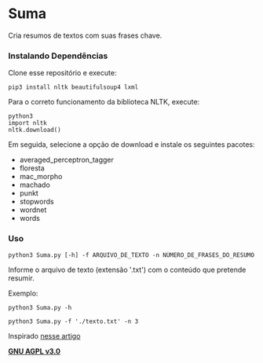 # Suma

Cria resumos de textos com suas frases chave.

### Instalando Dependências

Clone esse repositório e execute:
```
pip3 install nltk beautifulsoup4 lxml
```
Para o correto funcionamento da biblioteca NLTK, execute:
```
python3
import nltk
nltk.download()
```
Em seguida, selecione a opção de download e instale os seguintes pacotes:
- averaged_perceptron_tagger
- floresta
- mac_morpho
- machado
- punkt
- stopwords
- wordnet
- words

### Uso

```
python3 Suma.py [-h] -f ARQUIVO_DE_TEXTO -n NÚMERO_DE_FRASES_DO_RESUMO
```

Informe o arquivo de texto (extensão '.txt') com o conteúdo que pretende resumir.

Exemplo:
```
python3 Suma.py -h
```

```
python3 Suma.py -f './texto.txt' -n 3
```

Inspirado [nesse artigo](https://medium.com/@viniljf/utilizando-processamento-de-linguagem-natural-para-criar-um-sumariza%C3%A7%C3%A3o-autom%C3%A1tica-de-textos-775cb428c84e)

**[GNU AGPL v3.0](https://www.gnu.org/licenses/agpl-3.0.html)**
